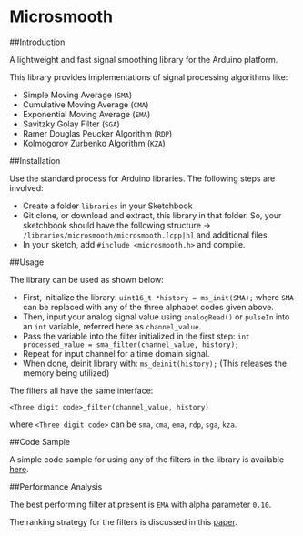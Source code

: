 Microsmooth
===========

##Introduction

A lightweight and fast signal smoothing library for the Arduino platform.

This library provides implementations of signal processing algorithms like:

- Simple Moving Average (`SMA`)
- Cumulative Moving Average (`CMA`)
- Exponential Moving Average (`EMA`)
- Savitzky Golay Filter (`SGA`)
- Ramer Douglas Peucker Algorithm (`RDP`)
- Kolmogorov Zurbenko Algorithm (`KZA`)

##Installation

Use the standard process for Arduino libraries. The following steps are involved:

- Create a folder `libraries` in your Sketchbook
- Git clone, or download and extract, this library in that folder. So, your sketchbook should have the following structure -> `/libraries/microsmooth/microsmooth.[cpp|h]` and additional files.
- In your sketch, add `#include <microsmooth.h>` and compile. 

##Usage

The library can be used as shown below:

- First, initialize the library: `uint16_t *history = ms_init(SMA);` where `SMA` can be replaced with any of the three  alphabet codes given above.
- Then, input your analog signal value using `analogRead()` or `pulseIn` into an `int` variable, referred here as `channel_value`.
- Pass the variable into the filter initialized in the first step: `int processed_value = sma_filter(channel_value, history);`
- Repeat for input channel for a time domain signal.
- When done, deinit library with: `ms_deinit(history);` (This releases the memory being utilized)

The filters all have the same interface:

    <Three digit code>_filter(channel_value, history)
where `<Three digit code>` can be `sma`, `cma`, `ema`, `rdp`, `sga`, `kza`.

##Code Sample

A simple code sample for using any of the filters in the library is available [here](https://gist.github.com/asheeshr/bc87f8c6486f649ef029).

##Performance Analysis

The best performing filter at present is `EMA` with alpha parameter `0.10`.

The ranking strategy for the filters is discussed in this [paper](http://ieeexplore.ieee.org/xpls/abs_all.jsp?arnumber=6849804). 
